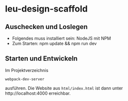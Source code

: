 # leu-design-scaffold

## Auschecken und Loslegen

- Folgendes muss installiert sein: NodeJS mit NPM
- Zum Starten: npm update && npm run dev


## Starten und Entwickeln

Im Projektverzeichnis
```
webpack-dev-server
```

ausführen. Die Website aus `html/index.html` ist dann unter http://localhost:4000 erreichbar.
